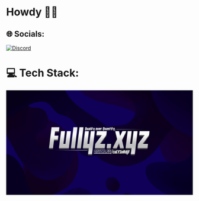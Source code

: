 # Howdy 👋🤠

## 🌐 Socials:
[![Discord](https://img.shields.io/badge/Discord-%237289DA.svg?logo=discord&logoColor=white)](https://discord.com/users/1093942698664276129) 

# 💻 Tech Stack:
<img src="https://github.com/h-cropw/Fullyz.xyz/blob/main/Fullyz.xyz.jpg" alt="Fullyz.xyz">
